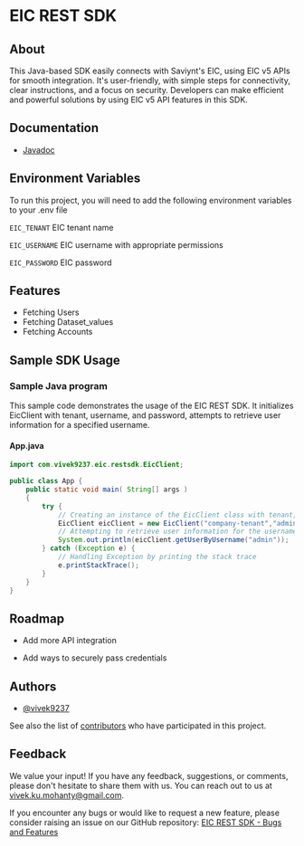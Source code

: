 # EIC REST SDK

## About
This Java-based SDK easily connects with Saviynt's EIC, using EIC v5 APIs for smooth integration. It's user-friendly, with simple steps for connectivity, clear instructions, and a focus on security. Developers can make efficient and powerful solutions by using EIC v5 API features in this SDK.

## Documentation
- [Javadoc](https://vivek9237.github.io/eic-rest-sdk/javadoc/)

## Environment Variables
To run this project, you will need to add the following environment variables to your .env file

`EIC_TENANT` EIC tenant name

`EIC_USERNAME` EIC username with appropriate permissions

`EIC_PASSWORD` EIC password

## Features

- Fetching Users
- Fetching Dataset_values
- Fetching Accounts

## Sample SDK Usage
### Sample Java program

This sample code demonstrates the usage of the EIC REST SDK.
It initializes EicClient with tenant, username, and password, attempts to retrieve user information for a specified username.

#### App.java
```Java
import com.vivek9237.eic.restsdk.EicClient;

public class App {
    public static void main( String[] args )
    {
        try {
            // Creating an instance of the EicClient class with tenant, username, and password parameters
            EicClient eicClient = new EicClient("company-tenant","admin","strongestPassword");
            // Attempting to retrieve user information for the username "admin"
            System.out.println(eicClient.getUserByUsername("admin"));
        } catch (Exception e) {
            // Handling Exception by printing the stack trace
            e.printStackTrace();
        }
    }
}
```
## Roadmap

- Add more API integration

- Add ways to securely pass credentials


## Authors

- [@vivek9237](https://www.github.com/vivek9237)

See also the list of [contributors](https://github.com/vivek9237/eic-rest-sdk/graphs/contributors) who have participated in this project.

## Feedback
We value your input! If you have any feedback, suggestions, or comments, please don't hesitate to share them with us. You can reach out to us at vivek.ku.mohanty@gmail.com.

If you encounter any bugs or would like to request a new feature, please consider raising an issue on our GitHub repository: [EIC REST SDK - Bugs and Features](https://github.com/vivek9237/eic-rest-sdk/issues)